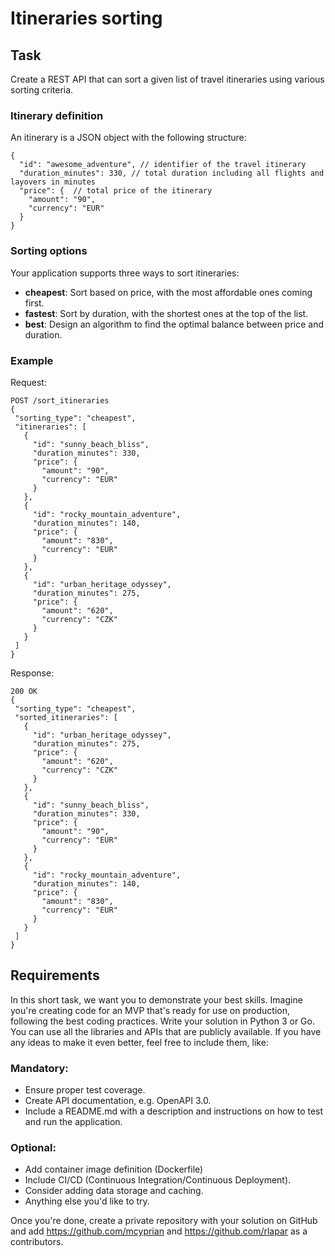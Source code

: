 # Itineraries sorting

## Task
Create a REST API that can sort a given list of travel itineraries using various sorting criteria.

### Itinerary definition
An itinerary is a JSON object with the following structure:
```
{
  "id": "awesome_adventure", // identifier of the travel itinerary
  "duration_minutes": 330, // total duration including all flights and layovers in minutes
  "price": {  // total price of the itinerary
    "amount": "90",
    "currency": "EUR"
  }
}
```

### Sorting options
Your application supports three ways to sort itineraries:
  - **cheapest**: Sort based on price, with the most affordable ones coming first.
  - **fastest**: Sort by duration, with the shortest ones at the top of the list.
  - **best**: Design an algorithm to find the optimal balance between price and duration.

### Example
Request:
```
POST /sort_itineraries
{
 "sorting_type": "cheapest",
 "itineraries": [
   {
     "id": "sunny_beach_bliss",
     "duration_minutes": 330,
     "price": {
       "amount": "90",
       "currency": "EUR"
     }
   },
   {
     "id": "rocky_mountain_adventure",
     "duration_minutes": 140,
     "price": {
       "amount": "830",
       "currency": "EUR"
     }
   },
   {
     "id": "urban_heritage_odyssey",
     "duration_minutes": 275,
     "price": {
       "amount": "620",
       "currency": "CZK"
     }
   }
 ]
}
```

Response:
```
200 OK
{
 "sorting_type": "cheapest",
 "sorted_itineraries": [
   {
     "id": "urban_heritage_odyssey",
     "duration_minutes": 275,
     "price": {
       "amount": "620",
       "currency": "CZK"
     }
   },
   {
     "id": "sunny_beach_bliss",
     "duration_minutes": 330,
     "price": {
       "amount": "90",
       "currency": "EUR"
     }
   },
   {
     "id": "rocky_mountain_adventure",
     "duration_minutes": 140,
     "price": {
       "amount": "830",
       "currency": "EUR"
     }
   }
 ]
}
```

## Requirements
In this short task, we want you to demonstrate your best skills. Imagine you're creating code for an MVP that's ready for use on production, 
following the best coding practices. Write your solution in Python 3 or Go. You can use all the libraries and APIs that are publicly available. 
If you have any ideas to make it even better, feel free to include them, like:

### Mandatory:
  - Ensure proper test coverage.
  - Create API documentation, e.g. OpenAPI 3.0.
  - Include a README.md with a description and instructions on how to test and run the application.


### Optional:
 - Add container image definition (Dockerfile)
 - Include CI/CD (Continuous Integration/Continuous Deployment).
 - Consider adding data storage and caching.
 - Anything else you'd like to try.

Once you're done, create a private repository with your solution on GitHub and add https://github.com/mcyprian and https://github.com/rlapar as a contributors.
